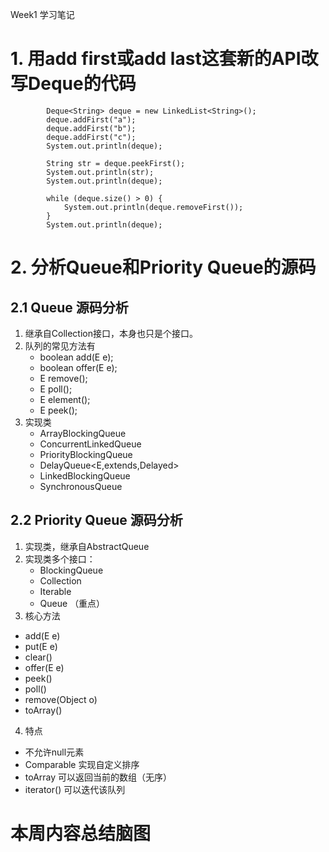 Week1 学习笔记
# 1. 用add first或add last这套新的API改写Deque的代码

```
        Deque<String> deque = new LinkedList<String>();
        deque.addFirst("a");
        deque.addFirst("b");
        deque.addFirst("c");
        System.out.println(deque);

        String str = deque.peekFirst();
        System.out.println(str);
        System.out.println(deque);

        while (deque.size() > 0) {
            System.out.println(deque.removeFirst());
        }
        System.out.println(deque);
```

# 2. 分析Queue和Priority Queue的源码
## 2.1 Queue 源码分析
1. 继承自Collection<E>接口，本身也只是个接口。
2. 队列的常见方法有
    - boolean add(E e);
    - boolean offer(E e);
    - E remove();
    - E poll();
    - E element();
    - E peek();
3. 实现类
    - ArrayBlockingQueue<E>
    - ConcurrentLinkedQueue<E>
    - PriorityBlockingQueue<E>
    - DelayQueue<E,extends,Delayed>
    - LinkedBlockingQueue<E>
    - SynchronousQueue<E>
## 2.2 Priority Queue 源码分析
1. 实现类，继承自AbstractQueue<E>
2. 实现类多个接口：
    - BlockingQueue<E>
    - Collection<E>
    - Iterable<E> 
    - Queue<E> （重点）
3. 核心方法
- add(E e)
- put(E e)
- clear()
- offer(E e)
- peek()
- poll()
- remove(Object o)
- toArray()
4. 特点
- 不允许null元素
- Comparable 实现自定义排序
- toArray 可以返回当前的数组（无序）
- iterator() 可以迭代该队列

# 本周内容总结脑图
